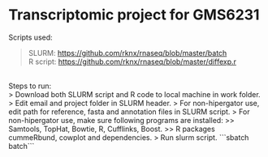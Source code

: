 # Transcriptomic project for GMS6231
Scripts used:</br>
> SLURM:&nbsp;https://github.com/rknx/rnaseq/blob/master/batch  
> R script: https://github.com/rknx/rnaseq/blob/master/diffexp.r
</br>
Steps to run:</br>
> Download both SLURM script and R code to local machine in work folder.
> Edit email and project folder in SLURM header.
> For non-hipergator use, edit path for reference, fasta and annotation files in SLURM script.
> For non-hipergator use, make sure following programs are installed:
>> Samtools, TopHat, Bowtie, R, Cufflinks, Boost.
>> R packages cummeRbund, cowplot and dependencies.
> Run slurm script. ```sbatch batch```
